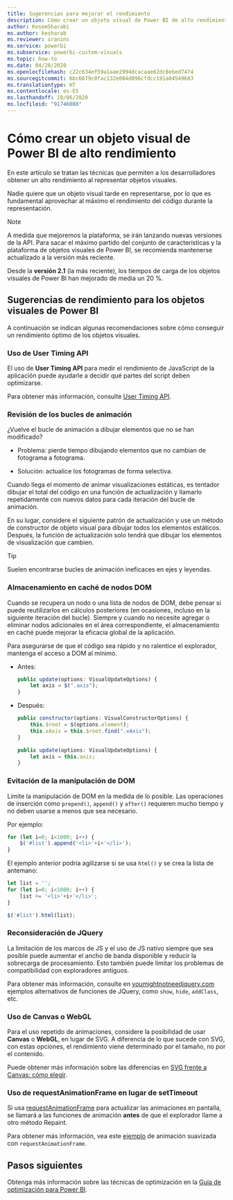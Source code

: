 ```yaml
---
title: Sugerencias para mejorar el rendimiento
description: Cómo crear un objeto visual de Power BI de alto rendimiento
author: KesemSharabi
ms.author: kesharab
ms.reviewer: sranins
ms.service: powerbi
ms.subservice: powerbi-custom-visuals
ms.topic: how-to
ms.date: 04/20/2020
ms.openlocfilehash: c22c634ef59a1aae2994dcacaae62dc8ebed7474
ms.sourcegitcommit: 6bc66f9c0fac132e004d096cfdcc191a04549683
ms.translationtype: HT
ms.contentlocale: es-ES
ms.lasthandoff: 10/06/2020
ms.locfileid: "91746088"
---
```

# <a name="how-to-build-a-high-performance-power-bi-visual"></a>Cómo crear un objeto visual de Power BI de alto rendimiento
En este artículo se tratan las técnicas que permiten a los desarrolladores obtener un alto rendimiento al representar objetos visuales. 

Nadie quiere que un objeto visual tarde en representarse, por lo que es fundamental aprovechar al máximo el rendimiento del código durante la representación. 

> [!NOTE]
> A medida que mejoremos la plataforma, se irán lanzando nuevas versiones de la API. Para sacar el máximo partido del conjunto de características y la plataforma de objetos visuales de Power BI, se recomienda mantenerse actualizado a la versión más reciente.
>
> Desde la **versión 2.1** (la más reciente), los tiempos de carga de los objetos visuales de Power BI han mejorado de media un 20 %.

## <a name="power-bi-visual-performance-tips"></a>Sugerencias de rendimiento para los objetos visuales de Power BI
A continuación se indican algunas recomendaciones sobre cómo conseguir un rendimiento óptimo de los objetos visuales. 

### <a name="use-user-timing-api"></a>Uso de User Timing API
El uso de **User Timing API** para medir el rendimiento de JavaScript de la aplicación puede ayudarle a decidir qué partes del script deben optimizarse.

Para obtener más información, consulte [User Timing API](https://msdn.microsoft.com/library/hh772738(v=vs.85).aspx).

### <a name="review-animation-loops"></a>Revisión de los bucles de animación
¿Vuelve el bucle de animación a dibujar elementos que no se han modificado? 

 - Problema: pierde tiempo dibujando elementos que no cambian de fotograma a fotograma.

 - Solución: actualice los fotogramas de forma selectiva. 
 
Cuando llega el momento de animar visualizaciones estáticas, es tentador dibujar el total del código en una función de actualización y llamarlo repetidamente con nuevos datos para cada iteración del bucle de animación.

En su lugar, considere el siguiente patrón de actualización y use un método de constructor de objeto visual para dibujar todos los elementos estáticos. Después, la función de actualización solo tendrá que dibujar los elementos de visualización que cambien. 

   > [!TIP]
   > Suelen encontrarse bucles de animación ineficaces en ejes y leyendas.

### <a name="cache-dom-nodes"></a>Almacenamiento en caché de nodos DOM 
Cuando se recupera un nodo o una lista de nodos de DOM, debe pensar si puede reutilizarlos en cálculos posteriores (en ocasiones, incluso en la siguiente iteración del bucle). Siempre y cuando no necesite agregar o eliminar nodos adicionales en el área correspondiente, el almacenamiento en caché puede mejorar la eficacia global de la aplicación.

Para asegurarse de que el código sea rápido y no ralentice el explorador, mantenga el acceso a DOM al mínimo. 

- Antes: 

   ```javascript
   public update(options: VisualUpdateOptions) { 
       let axis = $(".axis"); 
   }
   ```

- Después: 

   ```javascript
   public constructor(options: VisualConstructorOptions) { 
       this.$root = $(options.element); 
       this.xAxis = this.$root.find(".xAxis"); 
   } 
 
   public update(options: VisualUpdateOptions) { 
       let axis = this.axis; 
   }
   ```

### <a name="avoid-dom-manipulation"></a>Evitación de la manipulación de DOM 
Limite la manipulación de DOM en la medida de lo posible.  Las operaciones de inserción como `prepend()`, `append()` y `after()` requieren mucho tiempo y no deben usarse a menos que sea necesario.

Por ejemplo:

  ```javascript
  for (let i=0; i<1000; i++) { 
      $('#list').append('<li>'+i+'</li>');
  }
  ```

El ejemplo anterior podría agilizarse si se usa `html()` y se crea la lista de antemano: 

  ```javascript
  let list = ''; 
  for (let i=0; i<1000; i++) { 
      list += '<li>'+i+'</li>'; 
  } 

  $('#list').html(list); 
  ```

### <a name="reconsider-jquery"></a>Reconsideración de JQuery

La limitación de los marcos de JS y el uso de JS nativo siempre que sea posible puede aumentar el ancho de banda disponible y reducir la sobrecarga de procesamiento. Esto también puede limitar los problemas de compatibilidad con exploradores antiguos. 

Para obtener más información, consulte en [youmightnotneedjquery.com](http://youmightnotneedjquery.com/) ejemplos alternativos de funciones de JQuery, como `show`, `hide`, `addClass`, etc.  

### <a name="use-canvas-or-webgl"></a>Uso de Canvas o WebGL 
Para el uso repetido de animaciones, considere la posibilidad de usar **Canvas** o **WebGL**, en lugar de SVG. A diferencia de lo que sucede con SVG, con estas opciones, el rendimiento viene determinado por el tamaño, no por el contenido. 

Puede obtener más información sobre las diferencias en [SVG frente a Canvas: cómo elegir](/previous-versions/windows/internet-explorer/ie-developer/samples/gg193983(v=vs.85)). 

### <a name="use-requestanimationframe-instead-of-settimeout"></a>Uso de requestAnimationFrame en lugar de setTimeout 
Si usa [requestAnimationFrame](https://www.w3.org/TR/animation-timing/) para actualizar las animaciones en pantalla, se llamará a las funciones de animación **antes** de que el explorador llame a otro método Repaint.

Para obtener más información, vea este [ejemplo](https://testdrive-archive.azurewebsites.net/Graphics/RequestAnimationFrame/Default.html) de animación suavizada con `requestAnimationFrame`.

## <a name="next-steps"></a>Pasos siguientes

Obtenga más información sobre las técnicas de optimización en la [Guía de optimización para Power BI](../../guidance/power-bi-optimization.md).